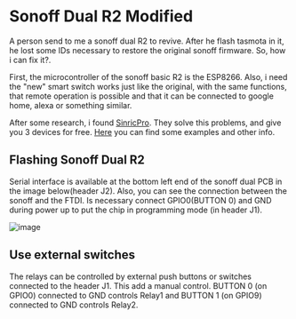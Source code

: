 # Sonoff Dual R2 Modified

A person send to me a sonoff dual R2 to revive. After he flash tasmota in it, he lost some IDs necessary to restore the original 
sonoff firmware. So, how i can fix it?. 

First, the microcontroller of the sonoff basic R2 is the ESP8266. Also, i need the "new" smart switch works just
like the original, with the same functions, that remote operation is possible and that it can be connected to google home, alexa or something similar.

After some research, i found [SinricPro](https://sinric.pro/es-index.html). They solve this problems, and give you 3 devices for free. 
[Here](https://github.com/sinricpro/esp8266-esp32-sdk) you can find some examples and other info.

## Flashing Sonoff Dual R2
Serial interface is available at the bottom left end of the sonoff dual PCB in the image below(header J2). Also, you can see the connection 
between the sonoff and the FTDI. Is necessary connect GPIO0(BUTTON 0) and GND during power up to put the chip in programming mode (in header J1).

![image](https://user-images.githubusercontent.com/101881891/220759075-04a9e3ae-8d54-416e-90d9-ca45114dfb69.png)

## Use external switches

The relays can be controlled by external push buttons or switches connected to the header J1. This add a manual control.
BUTTON 0 (on GPIO0) connected to GND controls Relay1 and BUTTON 1 (on GPIO9) connected to GND controls Relay2.
